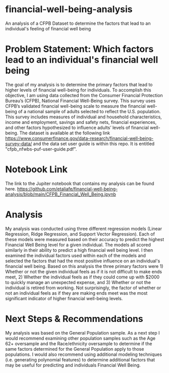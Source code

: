 # financial-well-being-analysis
An analysis of a CFPB Dataset to determine the factors that lead to an individual's feeling of financial well being

# Problem Statement: Which factors lead to an individual's financial well being

The goal of my analysis is to determine the primary factors that lead to higher levels of financial well-being for individuals.  To accomplish this objective, I am using data collected from the Consumer Financial Protection Bureau’s (CFPB), National Financial Well-Being survey. This survey uses CFPB’s validated financial well-being scale to measure the financial well-being of a national sample of adults selected to reflect the U.S. population. This survey includes measures of individual and household characteristics, income and employment, savings and safety nets, financial experiences, and other factors hypothesized to influence adults’ levels of financial well-being. The dataset is available at the following link https://www.consumerfinance.gov/data-research/financial-well-being-survey-data/ and the data set user guide is within this repo. It is entitled "cfpb_nfwbs-puf-user-guide.pdf". 

# Notebook Link
The link to the Jupiter notebook that contains my analysis can be found here. https://github.com/etaliafe/financial-well-being-analysis/blob/main/CFPB_Financial_Well_Being.ipynb        

# Analysis
My analysis was conducted using three different regression models (Linear Regression, Ridge Regression, and Support Vector Regression).  Each of these models were measured based on their accuracy to predict the highest Financial Well Being level for a given individual. The models all scored similarly in their ability to predict a high financial well being level. I then examined the individual factors used within each of the models and selected the factors that had the most positive influence on an individual's financial well being. Based on this analysis the three primary factors were 1) Whether or not the given individual feels as if it is not difficult to make ends meet, 2) Whether the individual feels as if they could come up with $2000 to quickly manage an unexpected expense, and 3) Whether or not the individual is retired from working. Not surprisingly, the factor of whether or not an individual feels as if they are making ends meet was the most significant indicator of higher financial well-being levels.      

# Next Steps & Recommendations
My analysis was based on the General Population sample. As a next step I would recommend examining other population samples such as the Age 62+ oversample and the Race/ethnicity oversample to determine if the same factors determined for the General Population apply to those populations. I would also recommend using additional modeling techniques (i.e. generating polynomial features) to determine additional factors that may be useful for predicting and individuals Financial Well Being.




